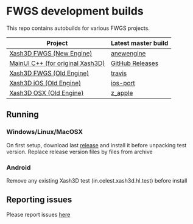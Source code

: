 # FWGS development builds

This repo contains autobuilds for various FWGS projects.

| Project | Latest master build |
| ---------- | ------------------- |
| [Xash3D FWGS (New Engine)](https://github.com/FWGS/xash3d-fwgs) | [anewengine](https://github.com/FWGS/xash3d-deploy/tree/anewengine-master) |
| [MainUI C++ (for original Xash3D)](https://github.com/FWGS/mainui_cpp) | [GitHub Releases](https://github.com/FWGS/mainui_cpp/releases/tag/continuous) |
| [Xash3D FWGS (Old Engine)](https://github.com/FWGS/xash3d-fwgs) | [travis](https://github.com/FWGS/xash3d-deploy/tree/travis-master) |
| [Xash3D iOS (Old Engine)](https://github.com/mittorn/xash3d-ios) | [ios-port](https://github.com/FWGS/xash3d-deploy/tree/ios-port-master) |
| [Xash3D OSX (Old Engine)](https://github.com/FWGS/xash3d-fwgs) | [z_apple](https://github.com/FWGS/xash3d-deploy/tree/z_apple-master) 

## Running

### Windows/Linux/MacOSX

On first setup, download last [release](https://github.com/FWGS/xash3d/releases) and install it before unpacking test version. Replace release version files by files from archive

### Android

Remove any existing Xash3D test (in.celest.xash3d.hl.test) before install

## Reporting issues

Please report issues [here](https://github.com/FWGS/xash3d/issues)
